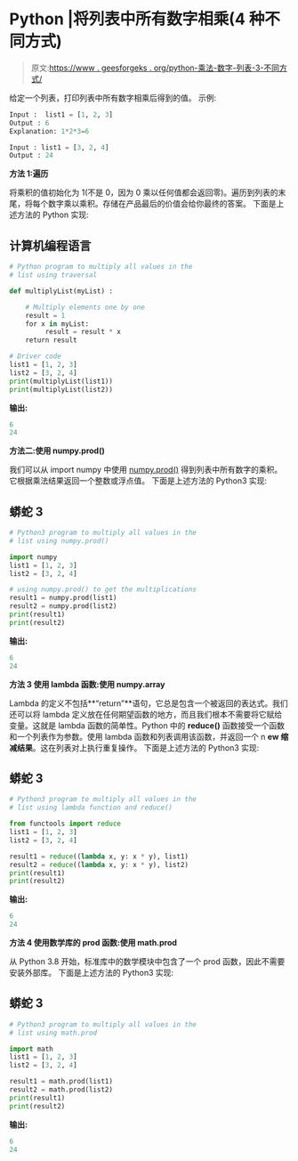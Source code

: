 # Python |将列表中所有数字相乘(4 种不同方式)

> 原文:[https://www . geesforgeks . org/python-乘法-数字-列表-3-不同方式/](https://www.geeksforgeeks.org/python-multiply-numbers-list-3-different-ways/)

给定一个列表，打印列表中所有数字相乘后得到的值。
示例:

```py
Input :  list1 = [1, 2, 3] 
Output : 6 
Explanation: 1*2*3=6 

Input : list1 = [3, 2, 4] 
Output : 24 

```

**方法 1:遍历**

将乘积的值初始化为 1(不是 0，因为 0 乘以任何值都会返回零)。遍历到列表的末尾，将每个数字乘以乘积。存储在产品最后的价值会给你最终的答案。
下面是上述方法的 Python 实现:

## 计算机编程语言

```py
# Python program to multiply all values in the
# list using traversal

def multiplyList(myList) :

    # Multiply elements one by one
    result = 1
    for x in myList:
         result = result * x
    return result

# Driver code
list1 = [1, 2, 3]
list2 = [3, 2, 4]
print(multiplyList(list1))
print(multiplyList(list2))
```

**输出:**

```py
6
24 

```

**方法二:使用 numpy.prod()**

我们可以从 import numpy 中使用 [numpy.prod()](https://www.geeksforgeeks.org/numpy-prod-python/) 得到列表中所有数字的乘积。它根据乘法结果返回一个整数或浮点值。
下面是上述方法的 Python3 实现:

## 蟒蛇 3

```py
# Python3 program to multiply all values in the
# list using numpy.prod()

import numpy
list1 = [1, 2, 3]
list2 = [3, 2, 4]

# using numpy.prod() to get the multiplications
result1 = numpy.prod(list1)
result2 = numpy.prod(list2)
print(result1)
print(result2)
```

**输出:**

```py
6
24 

```

**方法 3 使用 lambda 函数:使用 numpy.array**

Lambda 的定义不包括**“return”**语句，它总是包含一个被返回的表达式。我们还可以将 lambda 定义放在任何期望函数的地方，而且我们根本不需要将它赋给变量。这就是 lambda 函数的简单性。Python 中的 **reduce()** 函数接受一个函数和一个列表作为参数。使用 lambda 函数和列表调用该函数，并返回一个 n **ew 缩减结果**。这在列表对上执行重复操作。
下面是上述方法的 Python3 实现:

## 蟒蛇 3

```py
# Python3 program to multiply all values in the
# list using lambda function and reduce()

from functools import reduce
list1 = [1, 2, 3]
list2 = [3, 2, 4]

result1 = reduce((lambda x, y: x * y), list1)
result2 = reduce((lambda x, y: x * y), list2)
print(result1)
print(result2)
```

**输出:**

```py
6
24 

```

**方法 4 使用数学库的 prod 函数:使用 math.prod**

从 Python 3.8 开始，标准库中的数学模块中包含了一个 prod 函数，因此不需要安装外部库。
下面是上述方法的 Python3 实现:

## 蟒蛇 3

```py
# Python3 program to multiply all values in the
# list using math.prod

import math
list1 = [1, 2, 3]
list2 = [3, 2, 4]

result1 = math.prod(list1)
result2 = math.prod(list2)
print(result1)
print(result2)
```

**输出:**

```py
6
24 

```